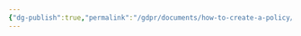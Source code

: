 ```yaml
---
{"dg-publish":true,"permalink":"/gdpr/documents/how-to-create-a-policy/","title":["Your Note Title"]}
---
```


